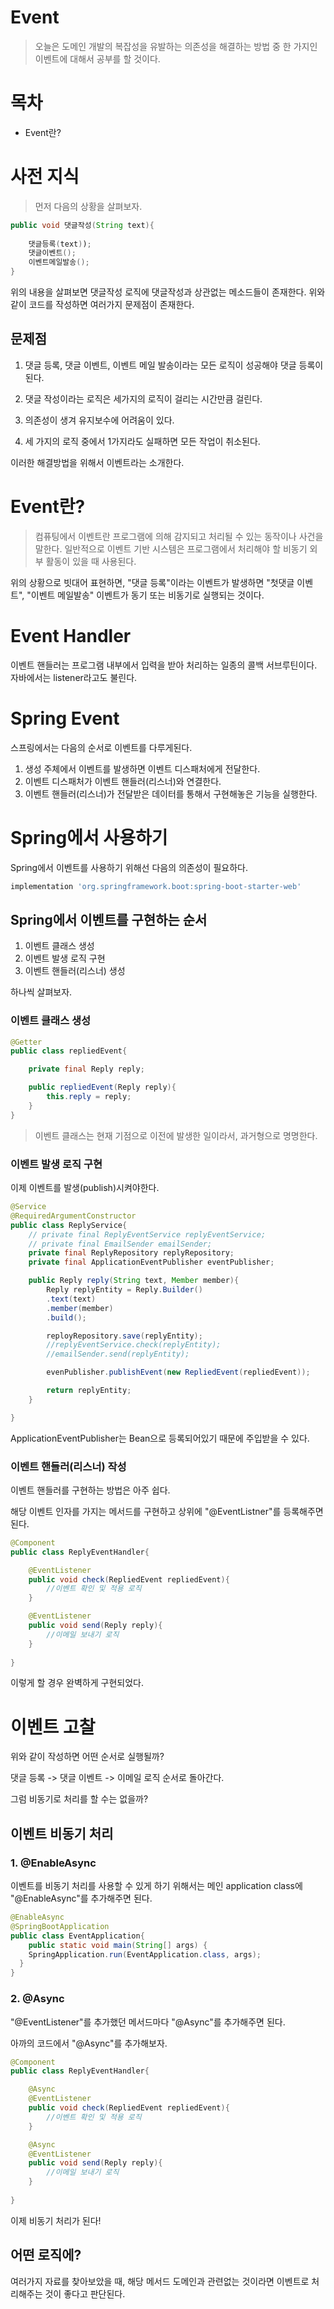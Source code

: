 # Event
> 오늘은 도메인 개발의 복잡성을 유발하는 의존성을 해결하는 방법 중 한 가지인 이벤트에 대해서 공부를 할 것이다.

# 목차
* Event란?

# 사전 지식

> 먼저 다음의 상황을 살펴보자.

```java
public void 댓글작성(String text){
    
    댓글등록(text));
    댓글이벤트();
    이벤트메일발송();
}
```

위의 내용을 살펴보면 댓글작성 로직에 댓글작성과 상관없는 메소드들이 존재한다. 위와같이 코드를 작성하면 여러가지 문제점이 존재한다.

## 문제점
1. 댓글 등록, 댓글 이벤트, 이벤트 메일 발송이라는 모든 로직이 성공해야 댓글 등록이 된다.

2. 댓글 작성이라는 로직은 세가지의 로직이 걸리는 시간만큼 걸린다.

3. 의존성이 생겨 유지보수에 어려움이 있다.

4. 세 가지의 로직 중에서 1가지라도 실패하면 모든 작업이 취소된다.

이러한 해결방법을 위해서 이벤트라는 소개한다.

# Event란?

> 컴퓨팅에서 이벤트란 프로그램에 의해 감지되고 처리될 수 있는 동작이나 사건을 말한다. 일반적으로 이벤트 기반 시스템은 프로그램에서 처리해야 할 비동기 외부 활동이 있을 때 사용된다.

위의 상황으로 빗대어 표현하면, "댓글 등록"이라는 이벤트가 발생하면 "첫댓글 이벤트", "이벤트 메일발송" 이벤트가 동기 또는 비동기로 실행되는 것이다.

# Event Handler

이벤트 핸들러는 프로그램 내부에서 입력을 받아 처리하는 일종의 콜백 서브루틴이다. 자바에서는 listener라고도 불린다.

# Spring Event

스프링에서는 다음의 순서로 이벤트를 다루게된다.

1. 생성 주체에서 이벤트를 발생하면 이벤트 디스패처에게 전달한다.
2. 이벤트 디스패처가 이벤트 핸들러(리스너)와 연결한다.
3. 이벤트 핸들러(리스너)가 전달받은 데이터를 통해서 구현해놓은 기능을 실행한다.

# Spring에서 사용하기

Spring에서 이벤트를 사용하기 위해선 다음의 의존성이 필요하다.

```gradle
implementation 'org.springframework.boot:spring-boot-starter-web'
```

## Spring에서 이벤트를 구현하는 순서

1. 이벤트 클래스 생성
2. 이벤트 발생 로직 구현
3. 이벤트 핸들러(리스너) 생성


하나씩 살펴보자.

### 이벤트 클래스 생성

```java
@Getter
public class repliedEvent{

    private final Reply reply;

    public repliedEvent(Reply reply){
        this.reply = reply;
    }
}
```

> 이벤트 클래스는 현재 기점으로 이전에 발생한 일이라서, 과거형으로 명명한다.

### 이벤트 발생 로직 구현

이제 이벤트를 발생(publish)시켜야한다.
```java
@Service
@RequiredArgumentConstructor
public class ReplyService{
    // private final ReplyEventService replyEventService;
    // private final EmailSender emailSender;
    private final ReplyRepository replyRepository;
    private final ApplicationEventPublisher eventPublisher;

    public Reply reply(String text, Member member){
        Reply replyEntity = Reply.Builder()
        .text(text)
        .member(member)
        .build();

        reployRepository.save(replyEntity);
        //replyEventService.check(replyEntity);
        //emailSender.send(replyEntity);

        evenPublisher.publishEvent(new RepliedEvent(repliedEvent));

        return replyEntity;
    }

}
```

ApplicationEventPublisher는 Bean으로 등록되어있기 때문에 주입받을 수 있다.

### 이벤트 핸들러(리스너) 작성

이벤트 핸들러를 구현하는 방법은 아주 쉽다.

해당 이벤트 인자를 가지는 메서드를 구현하고 상위에 "@EventListner"를 등록해주면 된다.

```java
@Component
public class ReplyEventHandler{

    @EventListener
    public void check(RepliedEvent repliedEvent){
        //이벤트 확인 및 적용 로직
    }

    @EventListener
    public void send(Reply reply){
        //이메일 보내기 로직
    }
     
}
```


이렇게 할 경우 완벽하게 구현되었다.

# 이벤트 고찰

위와 같이 작성하면 어떤 순서로 실행될까?

댓글 등록 -> 댓글 이벤트 -> 이메일 로직 순서로 돌아간다.

그럼 비동기로 처리를 할 수는 없을까?


## 이벤트 비동기 처리



### 1. @EnableAsync
이벤트를 비동기 처리를 사용할 수 있게 하기 위해서는 메인 application class에 "@EnableAsync"를 추가해주면 된다.

```java
@EnableAsync
@SpringBootApplication
public class EventApplication{
    public static void main(String[] args) {
    SpringApplication.run(EventApplication.class, args);
  }
}
```

### 2. @Async
"@EventListener"를 추가했던 메서드마다 "@Async"를 추가해주면 된다.

아까의 코드에서 "@Async"를 추가해보자.

```java
@Component
public class ReplyEventHandler{

    @Async
    @EventListener
    public void check(RepliedEvent repliedEvent){
        //이벤트 확인 및 적용 로직
    }

    @Async
    @EventListener
    public void send(Reply reply){
        //이메일 보내기 로직
    }
     
}
```

이제 비동기 처리가 된다!

## 어떤 로직에?

여러가지 자료를 찾아보았을 때, 해당 메서드 도메인과 관련없는 것이라면 이벤트로 처리해주는 것이 좋다고 판단된다.
















